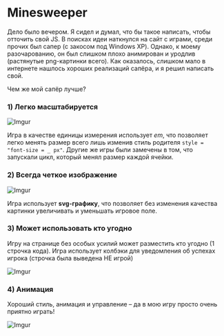 # Minesweeper
Дело было вечером. Я сидел и думал, что бы такое написать, чтобы отточить свой JS.
В поисках идеи наткнулся на сайт с играми, среди прочих был сапер (с закосом под Windows XP).
Однако, к моему разочарованию, он был слишком плохо анимирован и уродлив (растянутые png-картинки всего).
Как оказалось, слишком мало в интернете нашлось хороших реализаций сапёра, и я решил написать свой.

Чем же мой сапёр лучше?

### 1) Легко масштабируется

![Imgur](https://i.imgur.com/bHHaJzY.png)

Игра в качестве единицы измерения использует _em_, что позволяет легко менять размер всего лишь изменив
стиль родителя
`style = "font-size = _ px"`.
Другие же игры были замечены в том, что запускали цикл, который менял размер каждой ячейки.

### 2) Всегда четкое изображение

![Imgur](https://i.imgur.com/tp1bhRv.png)

Игра использует __svg-графику__, что позволяет без изменения качества картинки увеличивать и уменьшать
игровое поле.

### 3) Может использовать кто угодно
Игру на странице без особых усилий может разместить кто угодно (1 строчка кода).
Игра использует колбэки для уведомления об успехах игрока (строчка была выведена НЕ игрой)

![Imgur](https://i.imgur.com/ZH5s4VM.png)

### 4) Анимация
Хороший стиль, анимация и управление – да в мою игру просто очень приятно играть!

![Imgur](https://i.imgur.com/H4DDvHb.gif)